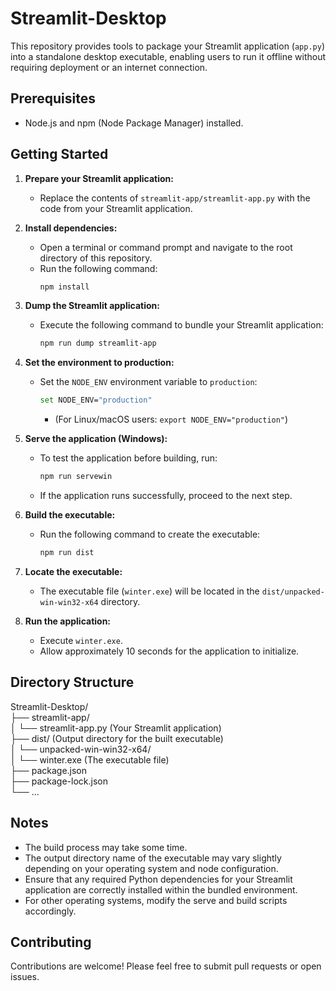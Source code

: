 # Streamlit-Desktop

This repository provides tools to package your Streamlit application (`app.py`) into a standalone desktop executable, enabling users to run it offline without requiring deployment or an internet connection.

## Prerequisites

* Node.js and npm (Node Package Manager) installed.

## Getting Started

1.  **Prepare your Streamlit application:**
    * Replace the contents of `streamlit-app/streamlit-app.py` with the code from your Streamlit application.

2.  **Install dependencies:**
    * Open a terminal or command prompt and navigate to the root directory of this repository.
    * Run the following command:
        ```bash
        npm install
        ```

3.  **Dump the Streamlit application:**
    * Execute the following command to bundle your Streamlit application:
        ```bash
        npm run dump streamlit-app
        ```

4.  **Set the environment to production:**
    * Set the `NODE_ENV` environment variable to `production`:
        ```bash
        set NODE_ENV="production"
        ```
        * (For Linux/macOS users: `export NODE_ENV="production"`)

5.  **Serve the application (Windows):**
    * To test the application before building, run:
        ```bash
        npm run servewin
        ```
    * If the application runs successfully, proceed to the next step.

6.  **Build the executable:**
    * Run the following command to create the executable:
        ```bash
        npm run dist
        ```

7.  **Locate the executable:**
    * The executable file (`winter.exe`) will be located in the `dist/unpacked-win-win32-x64` directory.

8.  **Run the application:**
    * Execute `winter.exe`.
    * Allow approximately 10 seconds for the application to initialize.

## Directory Structure
Streamlit-Desktop/                                                 
├── streamlit-app/                                                 
│   └── streamlit-app.py  (Your Streamlit application)                                                 
├── dist/                (Output directory for the built executable)                                                 
│   └── unpacked-win-win32-x64/                                                 
│       └── winter.exe     (The executable file)                                                 
├── package.json                                                 
├── package-lock.json                                                 
└── ...                                                 

## Notes

* The build process may take some time.
* The output directory name of the executable may vary slightly depending on your operating system and node configuration.
* Ensure that any required Python dependencies for your Streamlit application are correctly installed within the bundled environment.
* For other operating systems, modify the serve and build scripts accordingly.

## Contributing

Contributions are welcome! Please feel free to submit pull requests or open issues.
